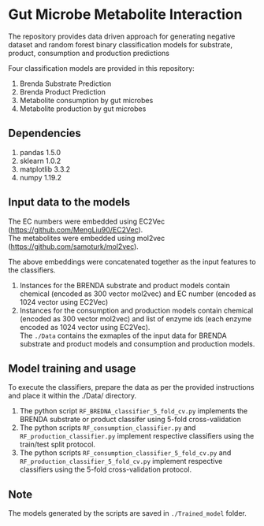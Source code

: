 # Gut Microbe Metabolite Interaction

The repository provides data driven approach for generating negative dataset and random forest binary classification models for substrate, product, consumption and production predictions

Four classification models are provided in this repository:

1. Brenda Substrate Prediction
2. Brenda Product Prediction
3. Metabolite consumption by gut microbes
4. Metabolite production by gut microbes

## Dependencies
1. pandas 1.5.0
2. sklearn 1.0.2
3. matplotlib 3.3.2
4. numpy 1.19.2

## Input data to the models
The EC numbers were embedded using EC2Vec (https://github.com/MengLiu90/EC2Vec). <br>
The metabolites were embedded using mol2vec (https://github.com/samoturk/mol2vec). <br>

The above embeddings were concatenated together as the input features to the classifiers.
1. Instances for the BRENDA substrate and product models contain chemical (encoded as 300 vector mol2vec) and EC number (encoded as 1024 vector using EC2Vec)
2. Instances for the consumption and production models contain chemical (encoded as 300 vector mol2vec) and list of enzyme ids (each enzyme encoded as 1024 vector using EC2Vec).<br>
   The `./Data` contains the exmaples of the input data for BRENDA substrate and product models and consumption and production models.

## Model training and usage
To execute the classifiers, prepare the data as per the provided instructions and place it within the ./Data/ directory.
1. The python script `RF_BREDNA_classifier_5_fold_cv.py` implements the BRENDA substrate or product classifer using 5-fold cross-validation
2. The python scripts `RF_consumption_classifier.py` and `RF_production_classifier.py` implement respective classifiers using the train/test split protocol.
3. The python scripts `RF_consumption_classifier_5_fold_cv.py` and `RF_production_classifier_5_fold_cv.py` implement respective classifiers using the 5-fold cross-validation protocol.

## Note
The models generated by the scripts are saved in `./Trained_model` folder. 
